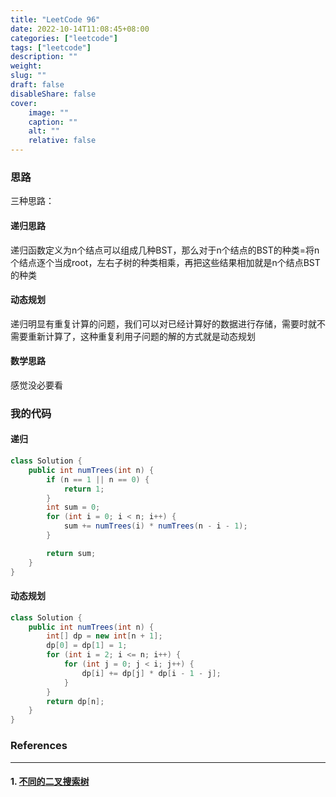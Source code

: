 ```yaml
---
title: "LeetCode 96"
date: 2022-10-14T11:08:45+08:00
categories: ["leetcode"]
tags: ["leetcode"]
description: ""
weight:
slug: ""
draft: false
disableShare: false
cover:
    image: ""
    caption: ""
    alt: ""
    relative: false
---
```


### 思路

三种思路：

#### 递归思路

递归函数定义为n个结点可以组成几种BST，那么对于n个结点的BST的种类=将n个结点逐个当成root，左右子树的种类相乘，再把这些结果相加就是n个结点BST的种类

#### 动态规划

递归明显有重复计算的问题，我们可以对已经计算好的数据进行存储，需要时就不需要重新计算了，这种重复利用子问题的解的方式就是动态规划

#### 数学思路

感觉没必要看

### 我的代码

#### 递归

```java
class Solution {
    public int numTrees(int n) {
        if (n == 1 || n == 0) {
            return 1;
        }
        int sum = 0;
        for (int i = 0; i < n; i++) {
            sum += numTrees(i) * numTrees(n - i - 1);
        }

        return sum;
    }
}
```

#### 动态规划

```java
class Solution {
    public int numTrees(int n) {
        int[] dp = new int[n + 1];
        dp[0] = dp[1] = 1;
        for (int i = 2; i <= n; i++) {
            for (int j = 0; j < i; j++) {
                dp[i] += dp[j] * dp[i - 1 - j];
            }
        }
        return dp[n];
    }
}
```

### References

---

#### 1. [不同的二叉搜索树](https://leetcode.cn/problems/unique-binary-search-trees/)
